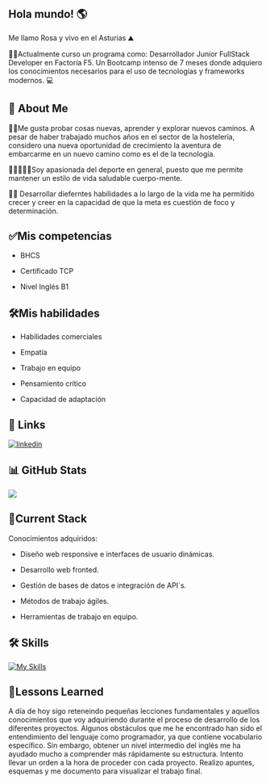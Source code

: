## Hola mundo! 🌎
Me llamo Rosa y vivo en el Asturias ⛰️

👩‍🎓Actualmente curso un programa como:
Desarrollador Junior FullStack Developer en Factoría F5. Un Bootcamp intenso de 7 meses donde adquiero los conocimientos necesarios para el uso de tecnologías y frameworks modernos. 💻


## 🚀 About Me
🚵‍♀️Me gusta  probar cosas nuevas, aprender y explorar nuevos caminos. A pesar de haber trabajado muchos años en el sector de la hostelería, considero una nueva oportunidad de crecimiento la aventura de embarcarme en un nuevo camino como es el de la tecnología. 

🏋️‍♀️🍳🧘‍♀️Soy apasionada del deporte en general, puesto que me permite mantener un estilo de vida saludable cuerpo-mente. 

🧗‍♀️ Desarrollar dieferntes habilidades a lo largo de la vida me ha permitido crecer y creer en la capacidad de que la meta es cuestión de foco y determinación.

## ✅Mis competencias
* BHCS
- Certificado TCP
* Nivel Inglés B1


## 🛠️Mis habilidades 

* Habilidades comerciales
+ Empatía
- Trabajo en equipo
* Pensamiento crítico
- Capacidad de adaptación

## 🔗 Links

[![linkedin](https://img.shields.io/badge/linkedin-0A66C2?style=for-the-badge&logo=linkedin&logoColor=white)](https://www.linkedin.com/)

## 📊 GitHub Stats

![](http://github-profile-summary-cards.vercel.app/api/cards/profile-details?username=Angelica-2025&theme=default)


## 🧩Current Stack 
Conocimientos adquiridos:

 - Diseño web responsive e interfaces de usuario dinámicas.
 * Desarrollo web fronted.
 - Gestión de bases de datos e integración de API´s.
 * Métodos de trabajo ágiles.
 - Herramientas de trabajo en equipo.

## 🛠 Skills

 [![My Skills](https://skillicons.dev/icons?i=js,html,css,figma,github,gmail,linkedin,tailwind,vscode,npm,nodejs)](https://skillicons.dev)

## 📝Lessons Learned
A día de hoy sigo reteneindo pequeñas lecciones fundamentales y aquellos conocimientos que voy  adquiriendo durante el proceso de desarrollo de los diferentes proyectos. Algunos obstáculos que me he encontrado han sido el entendimiento del lenguaje como programador, ya que contiene vocabulario específico. Sin embargo, obtener un nivel intermedio del inglés me ha ayudado mucho a comprender más rápidamente su estructura. 
Intento llevar un orden a la hora de proceder con cada proyecto. Realizo apuntes, esquemas y me documento para visualizar el trabajo final. 

